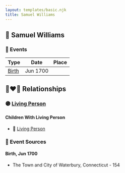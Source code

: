 ```yaml
---
layout: templates/basic.njk
title: Samuel Williams
---
```

## 🔵 Samuel Williams

### 📆 Events

Type | Date | Place
------ | ------ | ------
[Birth](#event-0) | Jun 1700 |

## 👩‍❤️‍👨 Relationships

### 🟣 [Living Person](/people/2/27215076)

#### Children With Living Person
* 🔵 [Living Person](/people/5/55971024)
### 📰 Event Sources

#### <a id="event-0"></a> Birth, Jun 1700
* The Town and City of Waterbury, Connecticut  - 154
